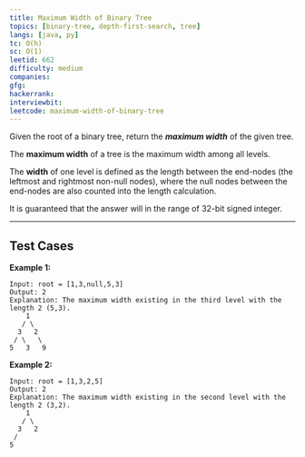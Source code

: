 ```yaml
---
title: Maximum Width of Binary Tree
topics: [binary-tree, depth-first-search, tree]
langs: [java, py]
tc: O(h)
sc: O(1)
leetid: 662
difficulty: medium
companies: 
gfg: 
hackerrank: 
interviewbit: 
leetcode: maximum-width-of-binary-tree
---
```


Given the root of a binary tree, return the **_maximum width_** of the given tree.

The **maximum width** of a tree is the maximum width among all levels.

The **width** of one level is defined as the length between the end-nodes (the leftmost and rightmost non-null nodes), where the null nodes between the end-nodes are also counted into the length calculation.

It is guaranteed that the answer will in the range of 32-bit signed integer.

---

## Test Cases

**Example 1:** 
```
Input: root = [1,3,null,5,3]
Output: 2
Explanation: The maximum width existing in the third level with the length 2 (5,3).
    1
   / \
  3   2
 / \   \
5   3   9
```

**Example 2:** 
```
Input: root = [1,3,2,5]
Output: 2
Explanation: The maximum width existing in the second level with the length 2 (3,2).
    1
   / \
  3   2
 /
5
```
